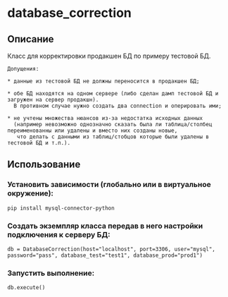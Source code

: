 # database_correction
## Описание
Класс для корректировки продакшен БД по примеру тестовой БД.
    
    Допущения:
    
    * данные из тестовой БД не должны переносится в продакшен БД;
    
    * обе БД находятся на одном сервере (либо сделан дамп тестовой БД и загружен на сервер продакшн).
      В противном случае нужно создать два connection и оперировать ими;
      
    * не учтены множества нюансов из-за недостатка исходных данных
      (например невозможно однозначно сказать была ли таблица/столбец переименованны или удалены и вместо них созданы новые,
       что делать с данными из таблиц/стобцов которые были удалены в тестовой БД и т.п.).

## Использование
### Установить зависимости (глобально или в виртуальное окружение):
`
pip install mysql-connector-python
`
### Создать экземпляр класса передав в него настройки подключения к серверу БД:
`
db = DatabaseCorrection(host="localhost",
                        port=3306,
                        user="mysql",
                        password="pass",
                        database_test="test1",
                        database_prod="prod1")
`
### Запустить выполнение:
`
db.execute()
`

